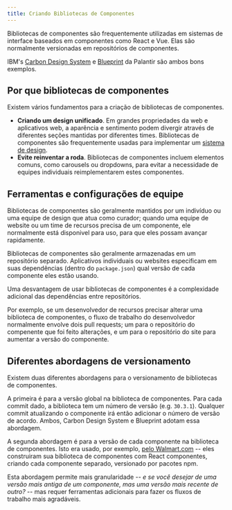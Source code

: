 ```yaml
---
title: Criando Bibliotecas de Componentes
---
```


Bibliotecas de componentes são frequentemente utilizadas em sistemas de interface baseados em componentes como React e Vue. Elas são normalmente versionadas em repositórios de componentes.

IBM's [Carbon Design System](https://www.carbondesignsystem.com/) e [Blueprint](https://blueprintjs.com/) da Palantir são ambos bons exemplos.

## Por que bibliotecas de componentes

Existem vários fundamentos para a criação de bibliotecas de componentes.

- **Criando um design unificado**. Em grandes propriedades da web e aplicativos web, a aparência e sentimento podem divergir através de diferentes seções mantidas por diferentes times. Bibliotecas de componentes são frequentemente usadas para implementar um [sistema de design](https://www.designsystems.com/).
- **Evite reinventar a roda**. Bibliotecas de componentes incluem elementos comuns, como carousels ou dropdowns, para evitar a necessidade de equipes individuais reimplementarem estes componentes.

## Ferramentas e configurações de equipe

Bibliotecas de componentes são geralmente mantidos por um indivíduo ou uma equipe de design que atua como curador; quando uma equipe de website ou um time de recursos precisa de um componente, ele normalmente está disponivel para uso, para que eles possam avançar rapidamente.

Bibliotecas de componentes são geralmente armazenadas em um repositório separado. Aplicativos individuais ou websites especificam em suas dependências (dentro do `package.json`) qual versão de cada componente eles estão usando.

Uma desvantagem de usar bibliotecas de componentes é a complexidade adicional das dependências entre repositórios.

Por exemplo, se um desenvolvedor de recursos precisar alterar uma biblioteca de componentes, o fluxo de trabalho do desenvolvedor normalmente envolve dois pull requests; um para o repositório do compenente que foi feito alterações, e um para o repositório do site para aumentar a versão do componente.

## Diferentes abordagens de versionamento

Existem duas diferentes abordagens para o versionamento de bibliotecas de componentes.

A primeira é para a versão global na biblioteca de componentes. Para cada commit dado, a biblioteca tem um número de versão (e.g. `30.3.1`). Qualquer commit atualizando o componente irá então adicionar o número de versão de acordo. Ambos, Carbon Design System e Blueprint adotam essa abordagem.

A segunda abordagem é para a versão de cada componente na biblioteca de componentes. Isto era usado, por exemplo, [pelo Walmart.com](https://medium.com/walmartlabs/how-to-achieve-reusability-with-react-components-81edeb7fb0e0) -- eles construiram sua biblioteca de componentes com React componentes, criando cada componente separado, versionado por pacotes npm.

Esta abordagem permite mais granularidade -- _e se você desejar de uma versão mais antiga de um componente, mas uma versão mais recente de outro?_ -- mas requer ferramentas adicionais para fazer os fluxos de trabalho mais agradáveis.
